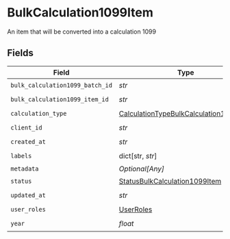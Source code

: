 # BulkCalculation1099Item

An item that will be converted into a calculation 1099


## Fields

| Field                                                                                                   | Type                                                                                                    | Required                                                                                                | Description                                                                                             |
| ------------------------------------------------------------------------------------------------------- | ------------------------------------------------------------------------------------------------------- | ------------------------------------------------------------------------------------------------------- | ------------------------------------------------------------------------------------------------------- |
| `bulk_calculation1099_batch_id`                                                                         | *str*                                                                                                   | :heavy_check_mark:                                                                                      | N/A                                                                                                     |
| `bulk_calculation1099_item_id`                                                                          | *str*                                                                                                   | :heavy_check_mark:                                                                                      | N/A                                                                                                     |
| `calculation_type`                                                                                      | [CalculationTypeBulkCalculation1099Item](../../models/shared/calculationtypebulkcalculation1099item.md) | :heavy_check_mark:                                                                                      | N/A                                                                                                     |
| `client_id`                                                                                             | *str*                                                                                                   | :heavy_check_mark:                                                                                      | N/A                                                                                                     |
| `created_at`                                                                                            | *str*                                                                                                   | :heavy_check_mark:                                                                                      | N/A                                                                                                     |
| `labels`                                                                                                | dict[str, *str*]                                                                                        | :heavy_check_mark:                                                                                      | N/A                                                                                                     |
| `metadata`                                                                                              | *Optional[Any]*                                                                                         | :heavy_minus_sign:                                                                                      | N/A                                                                                                     |
| `status`                                                                                                | [StatusBulkCalculation1099Item](../../models/shared/statusbulkcalculation1099item.md)                   | :heavy_check_mark:                                                                                      | N/A                                                                                                     |
| `updated_at`                                                                                            | *str*                                                                                                   | :heavy_check_mark:                                                                                      | N/A                                                                                                     |
| `user_roles`                                                                                            | [UserRoles](../../models/shared/userroles.md)                                                           | :heavy_check_mark:                                                                                      | N/A                                                                                                     |
| `year`                                                                                                  | *float*                                                                                                 | :heavy_check_mark:                                                                                      | N/A                                                                                                     |